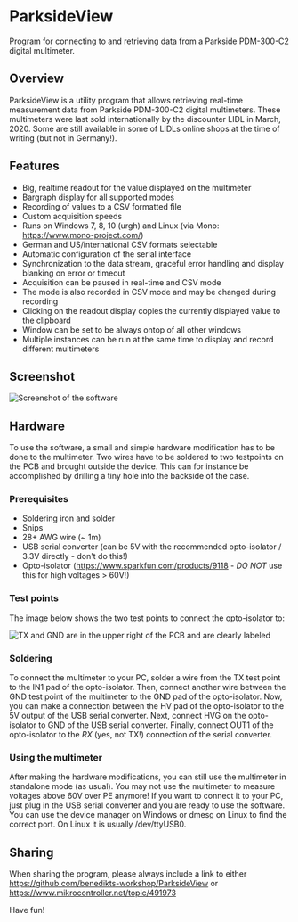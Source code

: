 # ParksideView
Program for connecting to and retrieving data from a Parkside PDM-300-C2 digital multimeter.

## Overview
ParksideView is a utility program that allows retrieving real-time measurement data from Parkside PDM-300-C2 digital multimeters.
These multimeters were last sold internationally by the discounter LIDL in March, 2020.
Some are still available in some of LIDLs online shops at the time of writing (but not in Germany!).

## Features
* Big, realtime readout for the value displayed on the multimeter
* Bargraph display for all supported modes
* Recording of values to a CSV formatted file
* Custom acquisition speeds
* Runs on Windows 7, 8, 10 (urgh) and Linux (via Mono: https://www.mono-project.com/)
* German and US/international CSV formats selectable
* Automatic configuration of the serial interface
* Synchronization to the data stream, graceful error handling and display blanking on error or timeout
* Acquisition can be paused in real-time and CSV mode
* The mode is also recorded in CSV mode and may be changed during recording
* Clicking on the readout display copies the currently displayed value to the clipboard
* Window can be set to be always ontop of all other windows
* Multiple instances can be run at the same time to display and record different multimeters

## Screenshot
![Screenshot of the software](https://www.mikrocontroller.net/attachment/450704/ParksideView-v11.PNG)

## Hardware
To use the software, a small and simple hardware modification has to be done to the multimeter.
Two wires have to be soldered to two testpoints on the PCB and brought outside the device.
This can for instance be accomplished by drilling a tiny hole into the backside of the case.

### Prerequisites
* Soldering iron and solder
* Snips
* 28+ AWG wire (~ 1m)
* USB serial converter (can be 5V with the recommended opto-isolator / 3.3V directly - don't do this!)
* Opto-isolator (https://www.sparkfun.com/products/9118 - *DO NOT* use this for high voltages > 60V!)

### Test points
The image below shows the two test points to connect the opto-isolator to:

![TX and GND are in the upper right of the PCB and are clearly labeled](https://www.mikrocontroller.net/attachment/450706/Verbindungen.jpg)

### Soldering
To connect the multimeter to your PC, solder a wire from the TX test point to the IN1 pad of the opto-isolator.
Then, connect another wire between the GND test point of the multimeter to the GND pad of the opto-isolator.
Now, you can make a connection between the HV pad of the opto-isolator to the 5V output of the USB serial converter.
Next, connect HVG on the opto-isolator to GND of the USB serial converter.
Finally, connect OUT1 of the opto-isolator to the *RX* (yes, not TX!) connection of the serial converter.

### Using the multimeter
After making the hardware modifications, you can still use the multimeter in standalone mode (as usual).
You may not use the multimeter to measure voltages above 60V over PE anymore!
If you want to connect it to your PC, just plug in the USB serial converter and you are ready to use the software.
You can use the device manager on Windows or dmesg on Linux to find the correct port. On Linux it is usually /dev/ttyUSB0.

## Sharing
When sharing the program, please always include a link to either
https://github.com/benedikts-workshop/ParksideView or https://www.mikrocontroller.net/topic/491973

Have fun!
